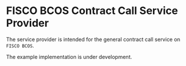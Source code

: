 # FISCO BCOS Contract Call Service Provider

The service provider is intended for the general contract call service on `FISCO BCOS`.

The example implementation is under development.
